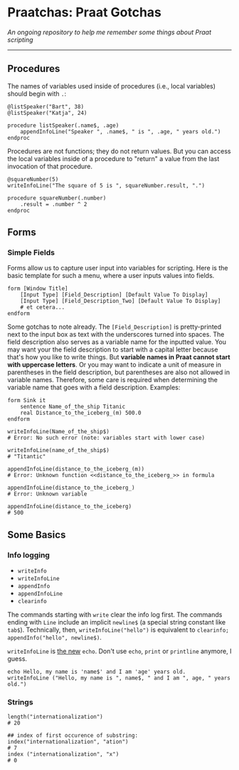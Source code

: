 Praatchas: Praat Gotchas
========================

_An ongoing repository to help me remember some things about Praat scripting_

***

Procedures
----------

The names of variables used inside of procedures (i.e., local variables) should begin with `.`:

```
@listSpeaker("Bart", 38)
@listSpeaker("Katja", 24)

procedure listSpeaker(.name$, .age)
    appendInfoLine("Speaker ", .name$, " is ", .age, " years old.")
endproc
```

Procedures are not functions; they do not return values. But you can access the local variables inside of a procedure to "return" a value from the last invocation of that procedure. 

```
@squareNumber(5)
writeInfoLine("The square of 5 is ", squareNumber.result, ".")

procedure squareNumber(.number)
    .result = .number ^ 2
endproc
```

Forms
-----

### Simple Fields

Forms allow us to capture user input into variables for scripting. Here is the basic template for such a menu, where a user inputs values into fields.

```
form [Window Title]
    [Input Type] [Field_Description] [Default Value To Display]
    [Input Type] [Field_Description_Two] [Default Value To Display]
    # et cetera...
endform
```

Some gotchas to note already. The `[Field_Description]` is pretty-printed next to the input box as text with the underscores turned into spaces. The field description also serves as a variable name for the inputted value. You may want your the field description to start with a capital letter because that's how you like to write things. But **variable names in Praat cannot start with uppercase letters**. Or you may want to indicate a unit of measure in parentheses in the field description, but parentheses are also not allowed in variable names. Therefore, some care is required when determining the variable name that goes with a field description. Examples:

```
form Sink it
    sentence Name_of_the_ship Titanic
    real Distance_to_the_iceberg_(m) 500.0
endform

writeInfoLine(Name_of_the_ship$)
# Error: No such error (note: variables start with lower case)

writeInfoLine(name_of_the_ship$)
# "Titantic"

appendInfoLine(distance_to_the_iceberg_(m))
# Error: Unknown function <<distance_to_the_iceberg_>> in formula

appendInfoLine(distance_to_the_iceberg_)
# Error: Unknown variable

appendInfoLine(distance_to_the_iceberg)
# 500
```




Some Basics
-----------

### Info logging

* `writeInfo`
* `writeInfoLine`
* `appendInfo`
* `appendInfoLine`
* `clearinfo`

The commands starting with `write` clear the info log first. The commands ending with `Line` include an implicit  `newline$` (a special string constant like `tab$`). Technically, then, `writeInfoLine("hello")` is equivalent to `clearinfo; appendInfo("hello", newline$)`.

`writeInfoLine` is [the new](http://www.fon.hum.uva.nl/praat/manual/Scripting_9_2__Old_functions.html) `echo`. Don't use `echo`, `print` or `printline` anymore, I guess.

```
echo Hello, my name is 'name$' and I am 'age' years old.
writeInfoLine ("Hello, my name is ", name$, " and I am ", age, " years old.")
```

### Strings

```
length("internationalization")
# 20

## index of first occurence of substring: 
index("internationalization", "ation")  
# 7
index ("internationalization", "x")
# 0
```




